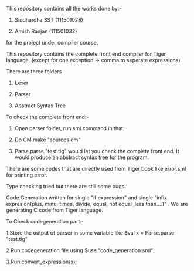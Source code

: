 
This repository contains all the works done by:-


1. Siddhardha SST	(111501028)


2. Amish Ranjan	(111501032)


for the project under compiler course.


This repository contains the complete front end compiler for Tiger language.
(except for one exception -> comma to seperate expressions)


There are three folders 


1. Lexer 


2. Parser


3. Abstract Syntax Tree


To check the complete front end:-


1. Open parser folder, run sml command in that.


2. Do CM.make "sources.cm"


3. Parse.parse "test.tig" would let you check the complete front end. It would produce an abstract syntax tree for the program.


There are some codes that are directly used from Tiger book like error.sml for printing error.


Type checking tried but there are still some bugs.


Code Generation written for single "if expression" and single "infix expresion(plus, minu, times, divide, equal, not equal ,less than....)" . We are generating C code from Tiger language. 


To Check codegeneration part:-


1.Store the output of parser in some variable like $val x = Parse.parse "test.tig"  


2.Run codegeneration file using  $use "code_generation.sml";


3.Run convert_expression(x);

